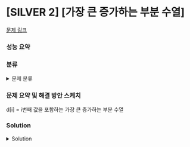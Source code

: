 # [SILVER 2] [가장 큰 증가하는 부분 수열]

[문제 링크](https://www.acmicpc.net/problem/11055) 

### 성능 요약

### 분류

<details><summary>문제 분류</summary> 

[다이내믹 프로그래밍]

</details>

### 문제 요약 및 해결 방안 스케치

d[i] = i번째 값을 포함하는 가장 큰 증가하는 부분 수열

### Solution

<details><summary>Solution</summary> 

[Source Code]

</details>
